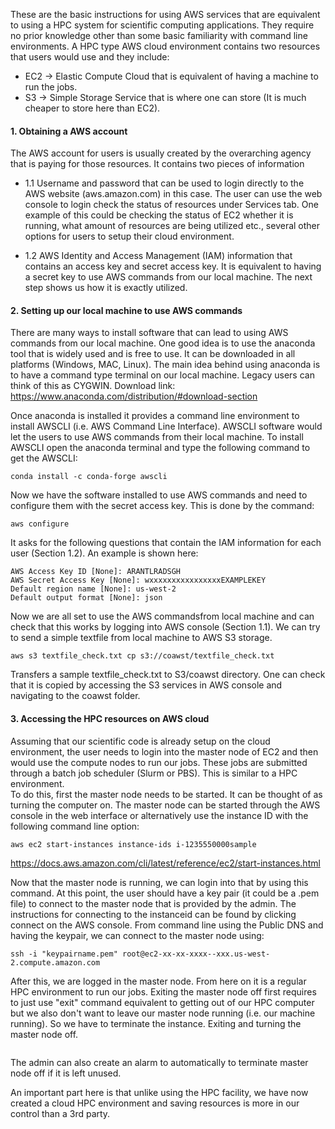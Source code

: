 
These are the basic instructions for using AWS services that are equivalent to using a HPC system for scientific computing applications. They require no prior knowledge other than some basic familiarity with command line environments. A HPC type AWS cloud environment contains two resources that users would use and they include:
* EC2 -> Elastic Compute Cloud that is equivalent of having a machine to run the jobs.
* S3  -> Simple Storage Service that is where one can store (It is much cheaper to store here than EC2). 

#### 1. Obtaining a AWS account 
The AWS account for users is usually created by the overarching agency that is paying for those resources. 
It contains two pieces of information 
* 1.1 Username and password that can be used to login directly to the AWS website (aws.amazon.com) in this case. The user can use the web console to login check the status of resources under Services tab. One example of this could be checking the status of EC2 whether it is running, what amount of resources are being utilized etc., several other options for users to setup their cloud environment. 

* 1.2 AWS Identity and Access Management (IAM) information that contains an access key and secret access key. It is equivalent to having a secret key to use AWS commands from our local machine. The next step shows us how it is exactly utilized. 

#### 2. Setting up our local machine to use AWS commands
There are many ways to install software that can lead to using AWS commands from our local machine. One good idea is to use the anaconda tool that is widely used and is free to use. It can be downloaded in all platforms (Windows, MAC, Linux). The main idea behind using anaconda is to have a command type terminal on our local machine. Legacy users can think of this as CYGWIN. 
Download link: https://www.anaconda.com/distribution/#download-section

Once anaconda is installed it provides a command line environment to install AWSCLI (i.e. AWS Command Line Interface). AWSCLI software would let the users to use AWS commands from their local machine. To install AWSCLI open the anaconda terminal and type the following command to get the AWSCLI:
```
conda install -c conda-forge awscli
```
Now we have the software installed to use AWS commands and need to configure them with the secret access key. 
This is done by the command:
```
aws configure 
```
It asks for the following questions that contain the IAM information for each user (Section 1.2). An example is shown here:
```
AWS Access Key ID [None]: ARANTLRADSGH 
AWS Secret Access Key [None]: wxxxxxxxxxxxxxxxxEXAMPLEKEY
Default region name [None]: us-west-2
Default output format [None]: json
```
Now we are all set to use the AWS commandsfrom local machine and can check that this works by logging into AWS console (Section 1.1). 
We can try to send a simple textfile from local machine to AWS S3 storage.
```
aws s3 textfile_check.txt cp s3://coawst/textfile_check.txt  
```
Transfers a sample textfile_check.txt to S3/coawst directory. One can check that it is copied by accessing the S3 services in AWS console and navigating to the coawst folder. 

#### 3. Accessing the HPC resources on AWS cloud
Assuming that our scientific code is already setup on the cloud environment, the user needs to login into the master node of EC2 and then would use the compute nodes to run our jobs. These jobs are submitted through a batch job scheduler (Slurm or PBS). This is similar to a HPC environment.  
To do this, first the master node needs to be started. It can be thought of as turning the computer on. The master node can be started through the AWS console in the web interface or alternatively use the instance ID with the following command line option: 
```
aws ec2 start-instances instance-ids i-1235550000sample 
```
https://docs.aws.amazon.com/cli/latest/reference/ec2/start-instances.html

Now that the master node is running, we can login into that by using this command. At this point, the user should have a key pair (it could be a .pem file) to connect to the master node that is provided by the admin. The instructions for connecting to the instanceid can be found by clicking connect on the AWS console. From command line using the Public DNS and having the keypair, we can connect to the master node using:
```
ssh -i "keypairname.pem" root@ec2-xx-xx-xxxx--xxx.us-west-2.compute.amazon.com
```

After this, we are logged in the master node. From here on it is a regular HPC environment to run our jobs. Exiting the master node off first requires to just use "exit" command equivalent to getting out of our HPC computer but we also don't want to leave our master node running (i.e. our machine running). So we have to terminate the instance. Exiting and turning the master node off. 
```
```
The admin can also create an alarm to automatically to terminate master node off if it is left unused.

An important part here is that unlike using the HPC facility, we have now created a cloud HPC environment and saving resources is more in our control than a 3rd party. 


